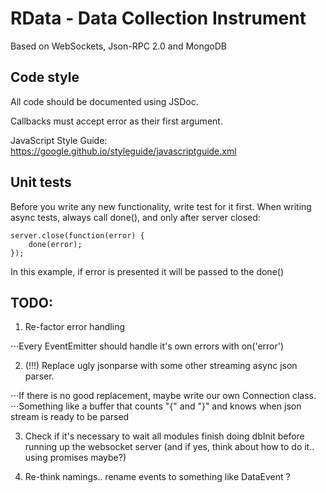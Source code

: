 # RData - Data Collection Instrument

Based on WebSockets, Json-RPC 2.0 and MongoDB


## Code style
All code should be documented using JSDoc.

Callbacks must accept error as their first argument.

JavaScript Style Guide: 
https://google.github.io/styleguide/javascriptguide.xml


## Unit tests
Before you write any new functionality, write test for it first.
When writing async tests, always call done(), and only after server 
closed:
~~~~ 
server.close(function(error) {
    done(error);
});
~~~~ 

In this example, if error is presented it will be passed to the done()

## TODO:
1. Re-factor error handling

⋅⋅⋅Every EventEmitter should handle it's own errors with on('error')

2. (!!!) Replace ugly jsonparse with some other streaming async json parser. 

⋅⋅⋅If there is no good replacement, maybe write our own Connection class.
⋅⋅⋅Something like a buffer that counts "{" and "}" and knows when json stream is ready to be parsed

3. Check if it's necessary to wait all modules finish doing dbInit before running up the websocket server (and if yes, think about how to do it.. using promises maybe?)

4. Re-think namings.. rename events to something like DataEvent ?
